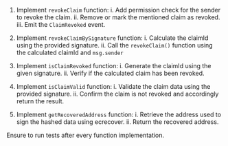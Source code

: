 1. Implement `revokeClaim` function: 
    i. Add permission check for the sender to revoke the claim.
    ii. Remove or mark the mentioned claim as revoked.
    iii. Emit the `ClaimRevoked` event.

2. Implement `revokeClaimBySignature` function: 
    i. Calculate the claimId using the provided signature.
    ii. Call the `revokeClaim()` function using the calculated claimId and `msg.sender`

3. Implement `isClaimRevoked` function: 
    i. Generate the claimId using the given signature.
    ii. Verify if the calculated claim has been revoked.

4. Implement `isClaimValid` function:
    i. Validate the claim data using the provided signature.
    ii. Confirm the claim is not revoked and accordingly return the result.

5. Implement `getRecoveredAddress` function:
    i. Retrieve the address used to sign the hashed data using ecrecover.
    ii. Return the recovered address.

Ensure to run tests after every function implementation.
